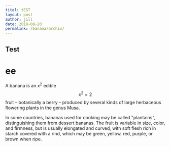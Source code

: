 ```yaml
---
titel: tEST
layout: post
author: jill
date: 2018-08-20
permalink: /banana/archiv/
---
```

## Test
# ee
A banana is an $x^2$ edible$$x^2=2$$ fruit – botanically a berry – produced by several
kinds of large herbaceous flowering plants in the genus Musa.

In some countries, bananas used for cooking may be called "plantains",
distinguishing them from dessert bananas. The fruit is variable in size,
color, and firmness, but is usually elongated and curved, with soft
flesh rich in starch covered with a rind, which may be green, yellow,
red, purple, or brown when ripe.
